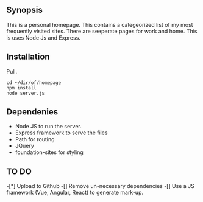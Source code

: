 ## Synopsis

This is a personal homepage. This contains a categeorized list of my most frequently visited sites. There are seeperate pages for work and home. This is uses Node Js and Express.

## Installation

Pull. 
```
cd ~/dir/of/homepage
npm install
node server.js
```

## Dependenies

* Node JS to run the server.
* Express framework to serve the files
* Path for routing
* JQuery
* foundation-sites for styling

## TO DO
-[*] Upload to Github
-[] Remove un-necessary dependencies
-[] Use a JS framework (Vue, Angular, React) to generate mark-up.
